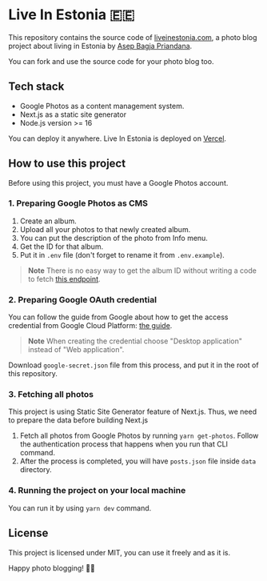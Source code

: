 # Live In Estonia 🇪🇪

This repository contains the source code of [liveinestonia.com](https://www.liveinestonia.com), a photo blog project about living in Estonia by [Asep Bagja Priandana](https://www.asepbagja.com).

You can fork and use the source code for your photo blog too.

## Tech stack

- Google Photos as a content management system.
- Next.js as a static site generator
- Node.js version >= 16 

You can deploy it anywhere. Live In Estonia is deployed on [Vercel](https://vercel.com/new?utm_medium=default-template&filter=next.js&utm_source=create-next-app&utm_campaign=create-next-app-readme).

## How to use this project

Before using this project, you must have a Google Photos account.

### 1. Preparing Google Photos as CMS

1. Create an album.
2. Upload all your photos to that newly created album.
3. You can put the description of the photo from Info menu.
4. Get the ID for that album.
5. Put it in `.env` file (don't forget to rename it from `.env.example`).

> **Note**
> There is no easy way to get the album ID without writing a code to fetch [this endpoint](https://developers.google.com/photos/library/guides/list#listing-albums).

### 2. Preparing Google OAuth credential

You can follow the guide from Google about how to get the access credential from Google Cloud Platform: [the guide](https://developers.google.com/workspace/guides/create-credentials).

> **Note**
> When creating the credential choose "Desktop application" instead of "Web application".

Download `google-secret.json` file from this process, and put it in the root of this repository.

### 3. Fetching all photos

This project is using Static Site Generator feature of Next.js. Thus, we need to prepare the data before building Next.js

1. Fetch all photos from Google Photos by running `yarn get-photos`. Follow the authentication process that happens when you run that CLI command.
2. After the process is completed, you will have `posts.json` file inside `data` directory.

### 4. Running the project on your local machine

You can run it by using `yarn dev` command.

## License

This project is licensed under MIT, you can use it freely and as it is.

Happy photo blogging! 📸😄